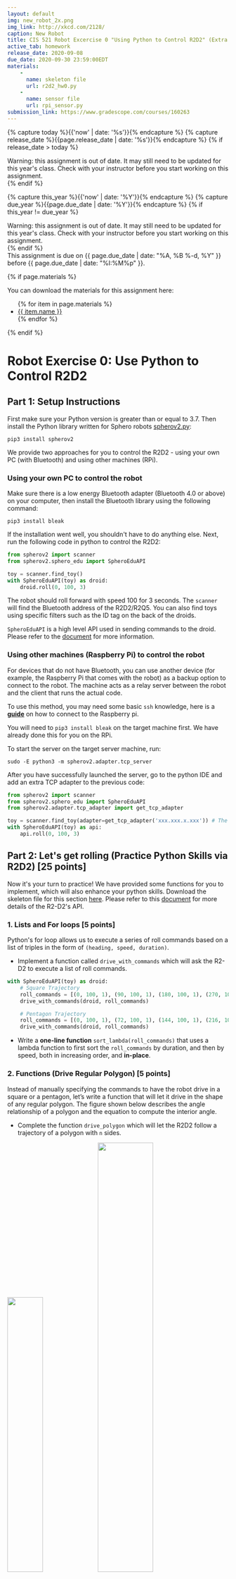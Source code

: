 ```yaml
---
layout: default
img: new_robot_2x.png
img_link: http://xkcd.com/2128/
caption: New Robot
title: CIS 521 Robot Excercise 0 "Using Python to Control R2D2" (Extra Credit)
active_tab: homework
release_date: 2020-09-08
due_date: 2020-09-30 23:59:00EDT
materials:
    - 
      name: skeleton file
      url: r2d2_hw0.py
    - 
      name: sensor file
      url: rpi_sensor.py
submission_link: https://www.gradescope.com/courses/160263
---
```


<!-- Check whether the assignment is ready to release -->
{% capture today %}{{'now' | date: '%s'}}{% endcapture %}
{% capture release_date %}{{page.release_date | date: '%s'}}{% endcapture %}
{% if release_date > today %} 
<div class="alert alert-danger">
Warning: this assignment is out of date.  It may still need to be updated for this year's class.  Check with your instructor before you start working on this assignment.
</div>
{% endif %}
<!-- End of check whether the assignment is up to date -->


<!-- Check whether the assignment is up to date -->
{% capture this_year %}{{'now' | date: '%Y'}}{% endcapture %}
{% capture due_year %}{{page.due_date | date: '%Y'}}{% endcapture %}
{% if this_year != due_year %} 
<div class="alert alert-danger">
Warning: this assignment is out of date.  It may still need to be updated for this year's class.  Check with your instructor before you start working on this assignment.
</div>
{% endif %}
<!-- End of check whether the assignment is up to date -->


<div class="alert alert-info">
This assignment is due on {{ page.due_date | date: "%A, %B %-d, %Y" }} before {{ page.due_date | date: "%I:%M%p" }}. 
</div>

{% if page.materials %}
<div class="alert alert-info">
You can download the materials for this assignment here:
<ul>
{% for item in page.materials %}
<li><a href="{{item.url}}">{{ item.name }}</a></li>
{% endfor %}
</ul>
</div>
{% endif %}

# Robot Exercise 0: Use Python to Control R2D2

## Part 1: Setup Instructions
First make sure your Python version is greater than or equal to 3.7. Then install the Python library written for Sphero robots [spherov2.py](https://github.com/artificial-intelligence-class/spherov2.py):

```shell
pip3 install spherov2
```
We provide two approaches for you to control the R2D2 - using your own PC (with Bluetooth) and using other machines (RPi).
### Using your own PC to control the robot
Make sure there is a low energy Bluetooth adapter (Bluetooth 4.0 or above) on your computer, then install the Bluetooth library using the following command:

```shell
pip3 install bleak
```

If the installation went well, you shouldn't have to do anything else. Next, run the following code in python to control the R2D2:

```python
from spherov2 import scanner
from spherov2.sphero_edu import SpheroEduAPI

toy = scanner.find_toy()
with SpheroEduAPI(toy) as droid:
    droid.roll(0, 100, 3)
```
The robot should roll forward with speed 100 for 3 seconds. The `scanner` will find the Bluetooth address of the R2D2/R2Q5. You can also find toys using specific filters such as the ID tag on the back of the droids.

`SpheroEduAPI` is a high level API used in sending commands to the droid. Please refer to the [document](https://spherov2.readthedocs.io/en/latest/sphero_edu.html) for more information.

### Using other machines (Raspberry Pi) to control the robot
For devices that do not have Bluetooth, you can use another device (for example, the Raspberry Pi that comes with the robot) as a backup option to connect to the robot. The machine acts as a relay server between the robot and the client that runs the actual code.

To use this method, you may need some basic `ssh` knowledge, here is a [**guide**](ssh_bash_skills.md) on how to connect to the Raspberry pi.

You will need to `pip3 install bleak` on the target machine first. We have already done this for you on the RPi.

To start the server on the target server machine, run:

```shell
sudo -E python3 -m spherov2.adapter.tcp_server
```

After you have successfully launched the server, go to the python IDE and add an extra TCP adapter to the previous code:

```python
from spherov2 import scanner
from spherov2.sphero_edu import SpheroEduAPI
from spherov2.adapter.tcp_adapter import get_tcp_adapter

toy = scanner.find_toy(adapter=get_tcp_adapter('xxx.xxx.x.xxx')) # The IP Address of the server machine
with SpheroEduAPI(toy) as api:
    api.roll(0, 100, 3)
```

## Part 2: Let's get rolling (Practice Python Skills via R2D2) [25 points]
Now it's your turn to practice! We have provided some functions for you to implement, which will also enhance your python skills. Download the skeleton file for this section [here](r2d2_hw0.py). Please refer to this [document](https://spherov2.readthedocs.io/en/latest/sphero_edu.html) for more details of the R2-D2's API.
### 1. Lists and For loops [5 points]
Python's for loop allows us to execute a series of roll commands based on a list of triples in the form of `(heading, speed, duration)`. 

* Implement a function called `drive_with_commands` which will ask the R2-D2 to execute a list of roll commands.

```python
with SpheroEduAPI(toy) as droid:
    # Square Trajectory
    roll_commands = [(0, 100, 1), (90, 100, 1), (180, 100, 1), (270, 100, 1)]
    drive_with_commands(droid, roll_commands)

    # Pentagon Trajectory
    roll_commands = [(0, 100, 1), (72, 100, 1), (144, 100, 1), (216, 100, 1), (288, 100, 1)]
    drive_with_commands(droid, roll_commands)
```

* Write a **one-line function** `sort_lambda(roll_commands)` that uses a lambda function to first sort the `roll_commands` by duration, and then by speed, both in increasing order, and **in-place**.

### 2. Functions (Drive Regular Polygon) [5 points]
Instead of manually specifying the commands to have the robot drive in a square or a pentagon, let’s write a function that will let it drive in the shape of any regular polygon. The figure shown below describes the angle relationship of a polygon and the equation to compute the interior angle. 

* Complete the function `drive_polygon` which will let the R2D2 follow a trajectory of a polygon with `n` sides.

<p float="left">
  <img src="images/polygon.jpg" width="40%" />
  <img src="images/drive_with_polygon.gif" width="50%" /> 
</p>

### 3. Dictionaries (RGB LED) [5 points]
Python dictionaries are hash tables that let us store key-value pairs. Let's use a dictionary to map color names (Strings) to their corresponding RGB values. We'll store the RGB values as a `Color` object that indicates the intensity of each of these colors (ranging from 0 to 255). 

<p float="center">
  <img src="images/color map.png" width="40%" />
  <img src="images/rgb_fade.gif" width="55%" /> 
</p>

* We provide such a dictionary in the skeleton code. Your task is to implement the function `set_lights(color, which_light='both')` which uses the API `set_main_led()` and `set_back_led()` to change the lights of the R2D2 according to the input color. 

* It should be noted that the `color` argument could either be the color name or the hexadecimal color which means you have to write a helper function `hex2rgb()` to convert HEX to RGB. 

```python
>>> print(hex2rgb('#B4FBB8'))
Color(r=180, g=251, b=184)
```
### 4. Driving with the Keyboard Arrow Keys [10 points]
Let’s design a video game style controller for the robot, where we can use the arrow keys to change its speed (by pressing up or down) and its orientation (by pressing left or right)

* We give you a function for reading in a keystroke from the keyboard called `getkey()` and your task is to complete the `drive_with_keyboard()` function which continuously reads in the keyboard input and uses it to drive the robot. (<em>Hint: Use [`set_heading()`](https://spherov2.readthedocs.io/en/latest/sphero_edu.html#spherov2.sphero_edu.SpheroEduAPI.set_heading) and [`set_speed()`](https://spherov2.readthedocs.io/en/latest/sphero_edu.html#spherov2.sphero_edu.SpheroEduAPI.set_speed)</em>)
* Press the `up` arrow key to increase the speed by `speed_delta`, press the `down` arrow key to decrease the speed by `speed_delta`; press the `left` arrow key to decrease the heading by `heading_delta`, and press the `right` arrow key to increase the heading by `heading_delta`. Press the `esc` button to exit the keyboard driving mode.
* You are required to make a short video as a demonstration of this function. We will grade you based on the performance.

<center>
<img src="images/drive_with_keyboard.gif" class="img-responsive"/>
</center>

### 5. Sending a Message via Morse Code
In Star Wars, R2-D2 delivers a message from Princess Leia to Obi-Wan Kenobi.  Our robots can only play pre-programmed sounds, so we will use the robot's lights to blink out the message "Help me, Obi-Wan Kenobi. You're my only hope." in [Morse Code](https://en.wikipedia.org/wiki/Morse_code). See a demo below:

<center>
<img src="images/morse.gif" class="img-responsive"/>
</center>

Here we will use the Python concept of a [generator](https://wiki.python.org/moin/Generators). Generators behave similar to iterators like lists, so they can be used in Python's for loops.  They have the added nice property of creating the next item on-demand, which means that they can often be more efficient than the equivalent operation of generating a list and returning its iterator. That property is nice in this example, since the message that Leia sent to Obi-Wan is actually quite a bit longer than everyone remembers:

<blockquote style="font-size:15px">
General Kenobi. Years ago, you served my father in the Clone Wars. Now he begs you to help him in his struggle against the Empire. I regret that I am unable to present my father's request to you in person, but my ship has fallen under attack and I'm afraid my mission to bring you to Alderaan has failed. I have placed information vital to the survival of the Rebellion into the memory systems of this R2 unit. My father will know how to retrieve it. You must see this droid safely delivered to him on Alderaan. This is our most desperate hour. Help me, Obi-Wan Kenobi. You're my only hope.
</blockquote>

Implement the following functions:

```python
def encode_in_morse_code(message): 
    # TODO - yield a string of morse code (dots and dashes) for each encodable character in the message

def blink(droid, duration):
    # TODO - make the holo projector blink

def play_message(droid, message, dot_duration, dash_duration, time_between_blips, time_between_letters):
    # TODO - blink out the message on the holo projector

```
Hint: To set holo-projector on/off, do `droid.set_holo_projector_led(255)`, and `droid.set_holo_projector_led(0)`.

## Part 3: Sensor Systems
### 1. Mechanical Design
To let R2-D2 better train us to become a master in AI, we made a great upgrade to the droid which includes 3D printed armor and a strong sensor system. The diagrams shown below demonstrate the mechanical structure of the reinforced R2-D2. We add an ultrasonic sensor for detecting the obstacles ahead, an IR obstacle sensor to detect a cliff, and a camera on its head to perceive the world.
<center>
<img src="images/mechanical.png" class="img-responsive"/>
</center>

* **3D Print Mount**: It contains three parts, front mount, back mount and top hat. The front mount is connected to the R2-D2 using magnets which means you could easily remove it when necessary. The back mount and top hat are attached to the R2-D2 by glue. There is an [AprilTag](https://roboticsknowledgebase.com/wiki/sensing/apriltags/) stuck to the hat for position tracking.
* **Raspberry Pi**: The Raspberry Pi is connected to the front mount via magnets and it is powered by the LiPo battery.
* **Power Management Board**: This board is closely attached to the Raspberry Pi with screws to control the power from the LiPo battery and prevent damage caused by a short circuit.
* **LiPo Battery**: The LiPo battery is equipped on the back mount using magnets. There also exists a tiny AprilTag for position tracking.
* **Ultrasonic Sensor**: The ultrasonic sensor uses sound waves to measure the distance to obstacles, here is an [introduction](https://www.maxbotix.com/articles/how-ultrasonic-sensors-work.htm) on how it works. In our design, the ultrasonic sensor is mounted on the front armor with glue to detect the obstacles in front of the R2-D2.
* **IR Obstacle Sensor**: Instead of utilizing sound waves, the Infrared Transmitter (IR) obstacle sensor uses light radiation to perceive the obstacles. Please refer [here](https://www.electronicshub.org/ir-sensor/) for details. The IR sensor is linked to the front mount using screws and points to the ground to detect cliffs.
* **Camera**: The camera is mounted on the hat with screws which can be easily dismounted. The camera has a high resolution of 1080p/30fps. A detailed description of the camera specs can be found [here](https://www.amazon.com/Camera-Module-Raspberry-Webcam-Megapixel/dp/B07QNSJ32M/ref=pd_lpo_147_img_2/131-5121704-3399433?_encoding=UTF8&pd_rd_i=B07QNSJ32M&pd_rd_r=db2bf780-0d92-4bb7-baac-a6c85ef80149&pd_rd_w=jpCCk&pd_rd_wg=66dxv&pf_rd_p=7b36d496-f366-4631-94d3-61b87b52511b&pf_rd_r=CM3XAE7MQVH2XWJ8T55C&refRID=CM3XAE7MQVH2XWJ8T55C&th=1).
* **How to turn it on?**: There is a small button on the power management board. Press it once to start the system and double click to shut down the system.
* **How to charge?**: To charge the R2-D2, there is a micro-USB port on the lower left corner at the rear of R2-D2. To charge the Raspberry Pi, there are three micro-USB ports, two on the Raspberry Pi and one on the power management board. You should charge the battery via the one on the power management board.

### 2. Circuit Design and Control Logic
The figure below shows the circuit diagram of the sensor system. If you unplug any of these wires by mistake, you could easily fix them by following this diagram. The control logic is also demonstrated below for you to understand how the system works.

<table><tr>
<td> <img src="images/diagram.jpg" alt="Drawing" style="width: 300px;" /> </td>
<td> <img src="images/architecture.jpg" alt="Drawing" style="width: 500px;"/> </td>
</tr>
<tr>
<td style="text-align:center">Circuit Diagram</td>
<td style="text-align:center">Control Logic</td>
</tr>
</table>

#### Circuit
Here are some descriptions of the circuit diagram, refer [here](https://raspberrypi.stackexchange.com/questions/83610/gpio-pinout-orientation-raspberypi-zero-w) for the PIN layout of Raspberry Pi zero.

* **Ultrasonic Sensor** : Vcc - PIN 2, Gnd - perfboard - PIN6, Trig - PIN7 (GPIO 4), ECHO - perfboard - PIN 11 (GPIO 17).
* **IR Obstacle Sensor** : Vcc - PIN 4, Gnd - PIN 39, Out - PIN 40 (GPIO 21)

#### Control Logic

* **Raspberry Pi**: Handles signals sent from the camera and the sensors, and sends them to the PC when requested. The RPi could also work as the server to send commands to the R2-D2 if your PC does not have a Bluetooth adapter.
* **PC**: Your PC could generate target commands to the R2-D2 based on the sensor data sent from Raspberry Pi.
* **R2-D2 & Sensors**: Joined by the 3D print mount as the terminal equipment to show the functions. 

### 3. Receive the Sensor Data

Before starting this section, make sure to have successfully SSHed into the Raspberry Pi unit on the R2D2 following this [`document`](ssh_bash_skills.md). Once you've successfully SSHed into the R2D2s RPi unit, run the `ls` command. It should show you two files; `camera_server.py` and `sensor_server.py`.


Download [`rpi_sensor.py`](rpi_sensor.py) to your computer, which contains some utility functions required to receive the sensor data.

#### Camera

**On the RPI's shell terminal:**

Run the following code to start the video server.

```shell
python3 camera_server.py
```
You should see the message `Waiting for a TCP connection on x.x.x.x:65433...`.

**On your computer's shell terminal:**

Install [OpenCV](https://github.com/skvark/opencv-python) on your computer using the following command:

```shell
pip3 install opencv-python
```

Then use the given function in `rpi_sensor.py` to create and run a python script as follows:

```python
from rpi_sensor import RPiCamera
import cv2

if __name__ == '__main__':
    with RPiCamera('tcp://IP_ADDRESS:65433') as camera: # Replace IP_ADDRESS with the IP address of your Raspberry Pi
        while True:
            cv2.imshow('frame', camera.get_frame())
            key = cv2.waitKey(1)
            if key == ord('q'):
                cv2.destroyAllWindows()
                break
```

If every thing goes well, you will be able to see a real time video streaming window pop on your screen.

**Note:** It should be noticed that you have to start the server before running the client code.

#### Sensors

In addition to the built-in sensors [API](https://spherov2.readthedocs.io/en/latest/sphero_edu.html#sensors), we provide a server to obtain data from the ultrasonic sensor and cliff detection sensor. To start the sensor server, run the following command on the Raspberry Pi shell terminal:

```shell
python3 sensor_server.py
```

We provide an `RPiSensor` class in `rpi_sensor.py`. You could connect to the sensor server with the following code:

```python
from rpi_sensor import SensorClient

with RPiSensor('IP_ADDRESS') as sensor: # IP address of Raspberry Pi
    print(sensor.get_obstacle_distance())  # Distance to the obstacle in terms of centimeters
    print(sensor.get_cliff())  # 0 - no cliff, 1 - detected cliff
```

To fetch the ultrasonic sensor data, use the method `.get_obstacle_distance()`. Similarly, use `.get_cliff()` for cliff detection.

### Combine R2D2 with the Camera & Sensors (Surveillance Mode) [25 points]

Now it's your turn to complete the second part of the script, in which you are required to combine the `drive_with_keyboard()` function with the sensor/camera system. Inspired by the head-up display (HUD) system of jet fighter, we could display the sensor information on the video streaming window shown below.

<p float="left">
  <img src="images/HUD.jpg" width="50%" />
  <img src="images/R2D2_HUD.gif" width="49%" /> 
</p>


**Requirements**

1. Modify the `drive_with_keyboard()` function in the last section and add new commands `tab` and `return` to rotate R2-D2's head by `dome_delta` and `space` to switch between tripod and bipod modes.
2. Implement the `get_droid_info()` function which updates a global dictionary `droid_info` which contains the velocity, heading, acceleration, etc. Refer [here](https://spherov2.readthedocs.io/en/latest/sphero_edu.html#sensors) for the details of the API. Notice that the API does not provide dome angle `dome` (which is an integer) and the stance of the droid `tripod` (which is `True` if the droid is in tripod mode and `False` if it's in bipod mode). You have to record the state somewhere in your code, and update them accordingly with the keyboard commands.
3. Display the sensor data on the video streaming window. (We have done this step for you in `plot_info`, but feel free to modify it)
4. To show the performance of your implementation, you could use the save video option in the skeleton code to record the video stream. This task is graded based on the video. In order to get full credit, you have to use each command (key) **at least** once and the robot's action corresponding to the commands should be shown in the video clearly.

Once you've finished filling in these functions, you can use `start_surveillance(droid)` to start the surveillance mode and test out your implementation.
